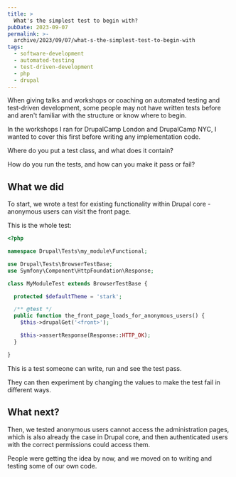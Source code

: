 ```yaml
---
title: >
  What's the simplest test to begin with?
pubDate: 2023-09-07
permalink: >-
  archive/2023/09/07/what-s-the-simplest-test-to-begin-with
tags:
  - software-development
  - automated-testing
  - test-driven-development
  - php
  - drupal
---
```


When giving talks and workshops or coaching on automated testing and test-driven development, some people may not have written tests before and aren't familiar with the structure or know where to begin.

In the workshops I ran for DrupalCamp London and DrupalCamp NYC, I wanted to cover this first before writing any implementation code.

Where do you put a test class, and what does it contain?

How do you run the tests, and how can you make it pass or fail?

## What we did

To start, we wrote a test for existing functionality within Drupal core - anonymous users can visit the front page.

This is the whole test:

```php
<?php

namespace Drupal\Tests\my_module\Functional;

use Drupal\Tests\BrowserTestBase;
use Symfony\Component\HttpFoundation\Response;

class MyModuleTest extends BrowserTestBase {

  protected $defaultTheme = 'stark';

  /** @test */
  public function the_front_page_loads_for_anonymous_users() {
    $this->drupalGet('<front>');

    $this->assertResponse(Response::HTTP_OK);
  }

}
```

This is a test someone can write, run and see the test pass.

They can then experiment by changing the values to make the test fail in different ways.

## What next?

Then, we tested anonymous users cannot access the administration pages, which is also already the case in Drupal core, and then authenticated users with the correct permissions could access them.

People were getting the idea by now, and we moved on to writing and testing some of our own code.
